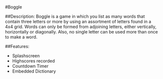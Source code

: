 #Boggle

##Description:
Boggle is a game in which you list as many words that contain three letters or more by using an assortment of letters found in a 4x4 grid. Words can only be formed from adjoining letters, either vertically, horizontally or diagonally. Also, no single letter can be used more than once to make a word.

##Features:
* Splashscreen
* Highscores recorded
* Countdown Timer
* Embedded Dictionary
